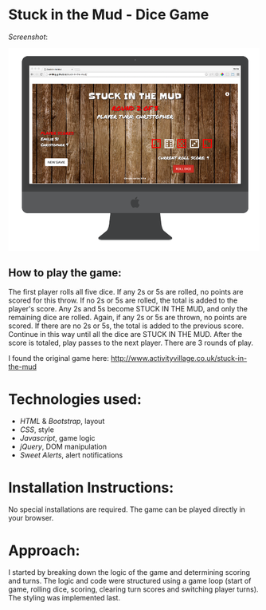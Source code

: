 # Stuck in the Mud - Dice Game 

*Screenshot*:
  
![Alt](mud-in-screen.png "Stuck in the Mud")

## How to play the game:

The first player rolls all five dice. If any 2s or 5s are rolled, no points are scored for this throw.
If no 2s or 5s are rolled, the total is added to the player's score. 
Any 2s and 5s become STUCK IN THE MUD, and only the remaining dice are rolled. 
Again, if any 2s or 5s are thrown, no points are scored. If there are no 2s or 5s, the total is added to the previous score.
Continue in this way until all the dice are STUCK IN THE MUD. 
After the score is totaled, play passes to the next player.
There are 3 rounds of play.

I found the original game here: http://www.activityvillage.co.uk/stuck-in-the-mud

# Technologies used:
* *HTML* & *Bootstrap*, layout
* *CSS*, style
* *Javascript*, game logic 
* *jQuery*, DOM manipulation
* *Sweet Alerts*, alert notifications 

# Installation Instructions:
No special installations are required. The game can be played directly in your browser. 

# Approach: 
I started by breaking down the logic of the game and determining scoring and turns. The logic and code were structured using a game loop (start of game, rolling dice, scoring, clearing turn scores and switching player turns). The styling was implemented last. 

